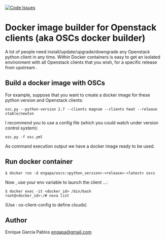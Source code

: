 [![Code Issues](https://www.quantifiedcode.com/api/v1/project/1a96eb463beb4512a203762481b0c1ab/badge.svg)](https://www.quantifiedcode.com/app/project/1a96eb463beb4512a203762481b0c1ab)
# Docker image builder for Openstack clients (aka OSCs docker builder)

A lot of people need install/update/upgrade/downgrade any Openstack python client in any time.
Within Docker containers is easy to get an isolated environment with all Openstack clients that you wish, for a specific release from upstream .

## Build a docker image with OSCs

For example, suppose that you want to create a docker image for these python version and Openstack clients:

```
osc.py --python-version 2.7 --clients magnum --clients heat --release stable/newton
```

I recommend you to use a config file (which you could watch under version control system):

```
osc.py -f osc.yml
```

As command execution output we have a docker image ready to be used.

## Run docker container

```
$ docker run -d engapa/oscs:<python_version>-<release>-<latest> oscs
```

Now , use your env variable to launch the client ...:

```
$ docker exec -it <docker_id> /bin/bash
root@<docker_id>:/# nova list
```

(Use : os-client-config to define clouds)

## Author

Enrique Garcia Pablos <engapa@gmail.com>